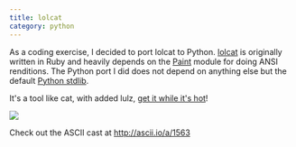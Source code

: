```yaml
---
title: lolcat
category: python
---
```

As a coding exercise, I decided to port lolcat to Python.
[lolcat](https://github.com/busyloop/lolcat) is originally written in Ruby and
heavily depends on the [Paint](https://github.com/janlelis/paint) module for
doing ANSI renditions. The Python port I did does not depend on anything else
but the default [Python stdlib](http://docs.python.org/2/library/).

It's a tool like cat, with added lulz, [get it while it's
hot](https://github.com/tehmaze/lolcat#readme)!

![](/images/post/lolcat.png)

Check out the ASCII cast at http://ascii.io/a/1563
